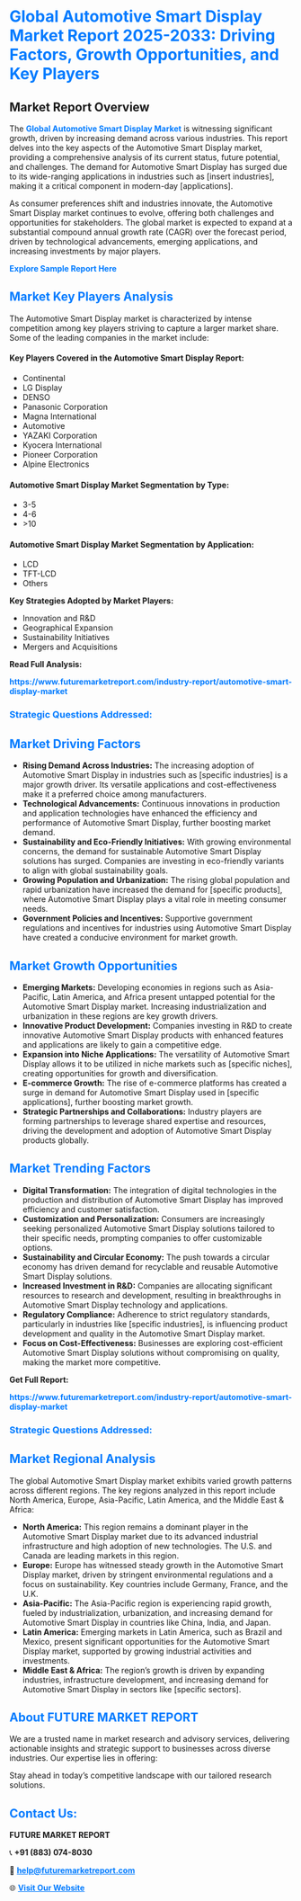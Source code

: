 <h1 style="color: #007BFF;">Global Automotive Smart Display Market Report 2025-2033: Driving Factors, Growth Opportunities, and Key Players</h1>

<section id="overview">
<h2>Market Report Overview</h2>
<p>The <a href="https://www.futuremarketreport.com/industry-report/automotive-smart-display-market" style="color: #007BFF; text-decoration: none;"><strong>Global Automotive Smart Display Market</strong></a> is witnessing significant growth, driven by increasing demand across various industries. This report delves into the key aspects of the Automotive Smart Display market, providing a comprehensive analysis of its current status, future potential, and challenges. The demand for Automotive Smart Display has surged due to its wide-ranging applications in industries such as [insert industries], making it a critical component in modern-day [applications].</p>
<p>As consumer preferences shift and industries innovate, the Automotive Smart Display market continues to evolve, offering both challenges and opportunities for stakeholders. The global market is expected to expand at a substantial compound annual growth rate (CAGR) over the forecast period, driven by technological advancements, emerging applications, and increasing investments by major players.</p>
</section>

<section id="overview">
<p><a href="https://www.futuremarketreport.com/request-sample/reportId=87744" style="color: #007BFF; text-decoration: none;"><strong>Explore Sample Report Here</strong></a></p>
</section>

<section id="key-players">
<h2 style="color: #007BFF;">Market Key Players Analysis</h2>
<p>The Automotive Smart Display market is characterized by intense competition among key players striving to capture a larger market share. Some of the leading companies in the market include:</p>
<h4>Key Players Covered in the Automotive Smart Display Report:</h4>
<ul><li>Continental</li><li>LG Display</li><li>DENSO</li><li>Panasonic Corporation</li><li>Magna International</li><li>Automotive</li><li>YAZAKI Corporation</li><li>Kyocera International</li><li>Pioneer Corporation</li><li>Alpine Electronics</li></ul>
<h4>Automotive Smart Display Market Segmentation by Type:</h4>
<ul><li>3-5</li><li>4-6</li><li>&gt;10</li></ul>

<h4>Automotive Smart Display Market Segmentation by Application:</h4>
<ul><li>LCD</li><li>TFT-LCD</li><li>Others</li></ul>
<p><strong>Key Strategies Adopted by Market Players:</strong></p>
<ul>
<li>Innovation and R&D</li>
<li>Geographical Expansion</li>
<li>Sustainability Initiatives</li>
<li>Mergers and Acquisitions</li>
</ul>
</section>

<section>
<p><strong>Read Full Analysis: </strong></p><a href="https://www.futuremarketreport.com/industry-report/automotive-smart-display-market" style="color: #007BFF; text-decoration: none;"><strong>https://www.futuremarketreport.com/industry-report/automotive-smart-display-market</strong></a>
<h3 style="color: #007BFF;">Strategic Questions Addressed:</h3>
</section>

<section id="driving-factors">
<h2 style="color: #007BFF;">Market Driving Factors</h2>
<ul>
<li><strong>Rising Demand Across Industries:</strong> The increasing adoption of Automotive Smart Display in industries such as [specific industries] is a major growth driver. Its versatile applications and cost-effectiveness make it a preferred choice among manufacturers.</li>
<li><strong>Technological Advancements:</strong> Continuous innovations in production and application technologies have enhanced the efficiency and performance of Automotive Smart Display, further boosting market demand.</li>
<li><strong>Sustainability and Eco-Friendly Initiatives:</strong> With growing environmental concerns, the demand for sustainable Automotive Smart Display solutions has surged. Companies are investing in eco-friendly variants to align with global sustainability goals.</li>
<li><strong>Growing Population and Urbanization:</strong> The rising global population and rapid urbanization have increased the demand for [specific products], where Automotive Smart Display plays a vital role in meeting consumer needs.</li>
<li><strong>Government Policies and Incentives:</strong> Supportive government regulations and incentives for industries using Automotive Smart Display have created a conducive environment for market growth.</li>
</ul>
</section>

<section id="growth-opportunities">
<h2 style="color: #007BFF;">Market Growth Opportunities</h2>
<ul>
<li><strong>Emerging Markets:</strong> Developing economies in regions such as Asia-Pacific, Latin America, and Africa present untapped potential for the Automotive Smart Display market. Increasing industrialization and urbanization in these regions are key growth drivers.</li>
<li><strong>Innovative Product Development:</strong> Companies investing in R&D to create innovative Automotive Smart Display products with enhanced features and applications are likely to gain a competitive edge.</li>
<li><strong>Expansion into Niche Applications:</strong> The versatility of Automotive Smart Display allows it to be utilized in niche markets such as [specific niches], creating opportunities for growth and diversification.</li>
<li><strong>E-commerce Growth:</strong> The rise of e-commerce platforms has created a surge in demand for Automotive Smart Display used in [specific applications], further boosting market growth.</li>
<li><strong>Strategic Partnerships and Collaborations:</strong> Industry players are forming partnerships to leverage shared expertise and resources, driving the development and adoption of Automotive Smart Display products globally.</li>
</ul>
</section>

<section id="trending-factors">
<h2 style="color: #007BFF;">Market Trending Factors</h2>
<ul>
<li><strong>Digital Transformation:</strong> The integration of digital technologies in the production and distribution of Automotive Smart Display has improved efficiency and customer satisfaction.</li>
<li><strong>Customization and Personalization:</strong> Consumers are increasingly seeking personalized Automotive Smart Display solutions tailored to their specific needs, prompting companies to offer customizable options.</li>
<li><strong>Sustainability and Circular Economy:</strong> The push towards a circular economy has driven demand for recyclable and reusable Automotive Smart Display solutions.</li>
<li><strong>Increased Investment in R&D:</strong> Companies are allocating significant resources to research and development, resulting in breakthroughs in Automotive Smart Display technology and applications.</li>
<li><strong>Regulatory Compliance:</strong> Adherence to strict regulatory standards, particularly in industries like [specific industries], is influencing product development and quality in the Automotive Smart Display market.</li>
<li><strong>Focus on Cost-Effectiveness:</strong> Businesses are exploring cost-efficient Automotive Smart Display solutions without compromising on quality, making the market more competitive.</li>
</ul>
</section>

<section>
<p><strong>Get Full Report: </strong></p><a href="https://www.futuremarketreport.com/industry-report/automotive-smart-display-market" style="color: #007BFF; text-decoration: none;"><strong>https://www.futuremarketreport.com/industry-report/automotive-smart-display-market</strong></a>
<h3 style="color: #007BFF;">Strategic Questions Addressed:</h3>
</section>


<section id="regional-analysis">
<h2 style="color: #007BFF;">Market Regional Analysis</h2>
<p>The global Automotive Smart Display market exhibits varied growth patterns across different regions. The key regions analyzed in this report include North America, Europe, Asia-Pacific, Latin America, and the Middle East & Africa:</p>
<ul>
<li><strong>North America:</strong> This region remains a dominant player in the Automotive Smart Display market due to its advanced industrial infrastructure and high adoption of new technologies. The U.S. and Canada are leading markets in this region.</li>
<li><strong>Europe:</strong> Europe has witnessed steady growth in the Automotive Smart Display market, driven by stringent environmental regulations and a focus on sustainability. Key countries include Germany, France, and the U.K.</li>
<li><strong>Asia-Pacific:</strong> The Asia-Pacific region is experiencing rapid growth, fueled by industrialization, urbanization, and increasing demand for Automotive Smart Display in countries like China, India, and Japan.</li>
<li><strong>Latin America:</strong> Emerging markets in Latin America, such as Brazil and Mexico, present significant opportunities for the Automotive Smart Display market, supported by growing industrial activities and investments.</li>
<li><strong>Middle East & Africa:</strong> The region’s growth is driven by expanding industries, infrastructure development, and increasing demand for Automotive Smart Display in sectors like [specific sectors].</li>
</ul>
</section>

<footer>
<h2 style="color: #007BFF;">About FUTURE MARKET REPORT</h2>
<p>We are a trusted name in market research and advisory services, delivering actionable insights and strategic support to businesses across diverse industries. Our expertise lies in offering:</p>

<p>Stay ahead in today’s competitive landscape with our tailored research solutions.</p>

<h2 style="color: #007BFF;">Contact Us:</h2>
<p><strong>FUTURE MARKET REPORT</strong></p>
<p>📞 <strong>+91 (883) 074-8030</strong></p>
<p>📧 <strong><a href="mailto:help@futuremarketreport.com" style="color: #007BFF;">help@futuremarketreport.com</a></strong></p>
<p>🌐 <strong><a href="https://www.futuremarketreport.com/" style="color: #007BFF;">Visit Our Website</a></strong></p>
</footer>
